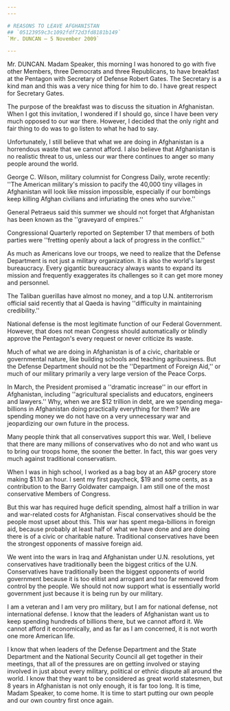 ```yaml
---
---

# REASONS TO LEAVE AFGHANISTAN
## `05123959c3c1092fdf72d3fd8181b149`
`Mr. DUNCAN — 5 November 2009`

---
```



Mr. DUNCAN. Madam Speaker, this morning I was honored to go with five 
other Members, three Democrats and three Republicans, to have breakfast 
at the Pentagon with Secretary of Defense Robert Gates. The Secretary 
is a kind man and this was a very nice thing for him to do. I have 
great respect for Secretary Gates.

The purpose of the breakfast was to discuss the situation in 
Afghanistan. When I got this invitation, I wondered if I should go, 
since I have been very much opposed to our war there. However, I 
decided that the only right and fair thing to do was to go listen to 
what he had to say.

Unfortunately, I still believe that what we are doing in Afghanistan 
is a horrendous waste that we cannot afford. I also believe that 
Afghanistan is no realistic threat to us, unless our war there 
continues to anger so many people around the world.

George C. Wilson, military columnist for Congress Daily, wrote 
recently: ''The American military's mission to pacify the 40,000 tiny 
villages in Afghanistan will look like mission impossible, especially 
if our bombings keep killing Afghan civilians and infuriating the ones 
who survive.''

General Petraeus said this summer we should not forget that 
Afghanistan has been known as the ''graveyard of empires.''

Congressional Quarterly reported on September 17 that members of both 
parties were ''fretting openly about a lack of progress in the 
conflict.''

As much as Americans love our troops, we need to realize that the 
Defense Department is not just a military organization. It is also the 
world's largest bureaucracy. Every gigantic bureaucracy always wants to 
expand its mission and frequently exaggerates its challenges so it can 
get more money and personnel.

The Taliban guerillas have almost no money, and a top U.N. 
antiterrorism official said recently that al Qaeda is having 
''difficulty in maintaining credibility.''

National defense is the most legitimate function of our Federal 
Government. However, that does not mean Congress should automatically 
or blindly approve the Pentagon's every request or never criticize its 
waste.

Much of what we are doing in Afghanistan is of a civic, charitable or 
governmental nature, like building schools and teaching agribusiness. 
But the Defense Department should not be the ''Department of Foreign 
Aid,'' or much of our military primarily a very large version of the 
Peace Corps.

In March, the President promised a ''dramatic increase'' in our 
effort in Afghanistan, including ''agricultural specialists and 
educators, engineers and lawyers.'' Why, when we are $12 trillion in 
debt, are we spending mega-billions in Afghanistan doing practically 
everything for them? We are spending money we do not have on a very 
unnecessary war and jeopardizing our own future in the process.

Many people think that all conservatives support this war. Well, I 
believe that there are many millions of conservatives who do not and 
who want us to bring our troops home, the sooner the better. In fact, 
this war goes very much against traditional conservatism.

When I was in high school, I worked as a bag boy at an A&P grocery 
store making $1.10 an hour. I sent my first paycheck, $19 and some 
cents, as a contribution to the Barry Goldwater campaign. I am still 
one of the most conservative Members of Congress.

But this war has required huge deficit spending, almost half a 
trillion in war and war-related costs for Afghanistan. Fiscal 
conservatives should be the people most upset about this. This war has 
spent mega-billions in foreign aid, because probably at least half of 
what we have done and are doing there is of a civic or charitable 
nature. Traditional conservatives have been the strongest opponents of 
massive foreign aid.



We went into the wars in Iraq and Afghanistan under U.N. resolutions, 
yet conservatives have traditionally been the biggest critics of the 
U.N. Conservatives have traditionally been the biggest opponents of 
world government because it is too elitist and arrogant and too far 
removed from control by the people. We should not now support what is 
essentially world government just because it is being run by our 
military.

I am a veteran and I am very pro military, but I am for national 
defense, not international defense. I know that the leaders of 
Afghanistan want us to keep spending hundreds of billions there, but we 
cannot afford it. We cannot afford it economically, and as far as I am 
concerned, it is not worth one more American life.

I know that when leaders of the Defense Department and the State 
Department and the National Security Council all get together in their 
meetings, that all of the pressures are on getting involved or staying 
involved in just about every military, political or ethnic dispute all 
around the world. I know that they want to be considered as great world 
statesmen, but 8 years in Afghanistan is not only enough, it is far too 
long. It is time, Madam Speaker, to come home. It is time to start 
putting our own people and our own country first once again.
